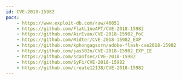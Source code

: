 ```yaml
---
id: CVE-2018-15982
pocs:
    - https://www.exploit-db.com/raw/46051
    - https://github.com/FlatL1neAPT/CVE-2018-15982
    - https://github.com/AirEvan/CVE-2018-15982_PoC
    - https://github.com/Ridter/CVE-2018-15982_EXP
    - https://github.com/kphongagsorn/adobe-flash-cve2018-15982
    - https://github.com/jas502n/CVE-2018-15982_EXP_IE
    - https://github.com/scanfsec/CVE-2018-15982
    - https://github.com/SyFi/CVE-2018-15982
    - https://github.com/create12138/CVE-2018-15982
---
```


